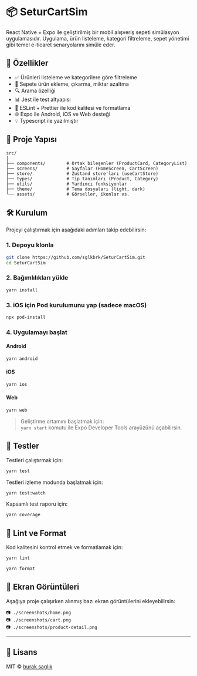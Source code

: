 # 📦 SeturCartSim

React Native + Expo ile geliştirilmiş bir mobil alışveriş sepeti simülasyon uygulamasıdır. Uygulama, ürün listeleme, kategori filtreleme, sepet yönetimi gibi temel e-ticaret senaryolarını simüle eder.

## 🚀 Özellikler

- ✅ Ürünleri listeleme ve kategorilere göre filtreleme
- 🛒 Sepete ürün ekleme, çıkarma, miktar azaltma
- 🔍 Arama özelliği
- 📊 Jest ile test altyapısı
- 🧹 ESLint + Prettier ile kod kalitesi ve formatlama
- 🌐 Expo ile Android, iOS ve Web desteği
- 💡 Typescript ile yazılmıştır

## 📁 Proje Yapısı

```
src/
│
├── components/        # Ortak bileşenler (ProductCard, CategoryList)
├── screens/           # Sayfalar (HomeScreen, CartScreen)
├── store/             # Zustand store'ları (useCartStore)
├── types/             # Tip tanımları (Product, Category)
├── utils/             # Yardımcı fonksiyonlar
├── theme/             # Tema dosyaları (light, dark)
└── assets/            # Görseller, ikonlar vs.
```

## 🛠️ Kurulum

Projeyi çalıştırmak için aşağıdaki adımları takip edebilirsin:

### 1. Depoyu klonla

```bash
git clone https://github.com/sglkbrk/SeturCartSim.git
cd SeturCartSim
```

### 2. Bağımlılıkları yükle

```bash
yarn install
```

### 3. iOS için Pod kurulumunu yap (sadece macOS)

```bash
npx pod-install
```

### 4. Uygulamayı başlat

#### Android

```bash
yarn android
```

#### iOS

```bash
yarn ios
```

#### Web

```bash
yarn web
```

> Geliştirme ortamını başlatmak için:  
> `yarn start` komutu ile Expo Developer Tools arayüzünü açabilirsin.

## 🥪 Testler

Testleri çalıştırmak için:

```bash
yarn test
```

Testleri izleme modunda başlatmak için:

```bash
yarn test:watch
```

Kapsamlı test raporu için:

```bash
yarn coverage
```

## 🧼 Lint ve Format

Kod kalitesini kontrol etmek ve formatlamak için:

```bash
yarn lint

yarn format
```

## 📸 Ekran Görüntüleri

Aşağıya proje çalışırken alınmış bazı ekran görüntülerini ekleyebilirsin:

```
📷 ./screenshots/home.png
📷 ./screenshots/cart.png
📷 ./screenshots/product-detail.png
```

---

## 📄 Lisans

MIT © [burak saglık](https://github.com/sglkbrk)
